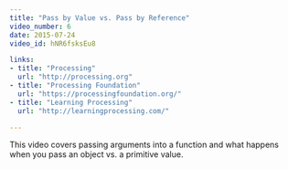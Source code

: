 ```yaml
---
title: "Pass by Value vs. Pass by Reference"
video_number: 6
date: 2015-07-24
video_id: hNR6fsksEu8

links: 
- title: "Processing"
  url: "http://processing.org"
- title: "Processing Foundation"
  url: "https://processingfoundation.org/"
- title: "Learning Processing"
  url: "http://learningprocessing.com/"

---
```


This video covers passing arguments into a function and what happens when you pass an object vs. a primitive value. 